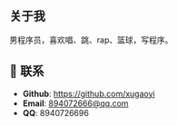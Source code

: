 ## 关于我

男程序员，喜欢唱、跳、rap、篮球，写程序。 



## :email: 联系

- **Github**: <https://github.com/xugaoyi>
- **Email**:  <a href="mailto:894072666@qq.com">894072666@qq.com</a>
- **QQ**: 8940726696